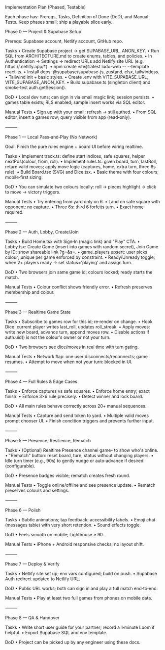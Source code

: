 Implementation Plan (Phased, Testable)

Each phase has: Prereqs, Tasks, Definition of Done (DoD), and Manual Tests. Keep phases small; ship a playable slice early.

Phase 0 — Project & Supabase Setup

Prereqs: Supabase account, Netlify account, GitHub repo.

Tasks
	•	Create Supabase project → get SUPABASE_URL, ANON_KEY.
	•	Run SQL from ARCHITECTURE.md to create enums, tables, and policies.
	•	In Authentication → Settings → redirect URLs add Netlify site URL (e.g. https://<site>.netlify.app/*).
	•	npm create vite@latest ludo-web -- --template react-ts.
	•	Install deps: @supabase/supabase-js, zustand, clsx, tailwindcss.
	•	Tailwind init + basic styles.
	•	Create .env with VITE_SUPABASE_URL, VITE_SUPABASE_ANON_KEY.
	•	Build supabase.ts (singleton client) and smoke‑test auth.getSession().

DoD
	•	Local dev runs; can sign in via email magic link; session persists.
	•	games table exists; RLS enabled; sample insert works via SQL editor.

Manual Tests
	•	Sign up with your email; refresh → still authed.
	•	From SQL editor, insert a games row; query visible from app (read‑only).

⸻

Phase 1 — Local Pass‑and‑Play (No Network)

Goal: Finish the pure rules engine + board UI before wiring realtime.

Tasks
	•	Implement track.ts: define start indices, safe squares, helper nextPos(colour, from, roll).
	•	Implement rules.ts: given board, turn, lastRoll, return valid moves; apply move logic (captures, home, extra turn, three 6s rule).
	•	Build Board.tsx (SVG) and Dice.tsx.
	•	Basic theme with four colours; mobile‑first sizing.

DoD
	•	You can simulate two colours locally: roll → pieces highlight → click to move → victory triggers.

Manual Tests
	•	Try entering from yard only on 6.
	•	Land on safe square with opponent: no capture.
	•	Three 6s: third 6 forfeits turn.
	•	Exact home required.

⸻

Phase 2 — Auth, Lobby, Create/Join

Tasks
	•	Build Home.tsx with Sign‑In (magic link) and "Play" CTA.
	•	Lobby.tsx: Create Game (insert into games with random secret), Join Game by ID; show shareable link ?g=<id>&s=<secret>.
	•	game_players upsert: user picks colour; unique per game enforced by constraint.
	•	Ready/Unready toggle; when 2+ players ready → set status='playing' and assign turn.

DoD
	•	Two browsers join same game id; colours locked; ready starts the match.

Manual Tests
	•	Colour conflict shows friendly error.
	•	Refresh preserves membership and colour.

⸻

Phase 3 — Realtime Game State

Tasks
	•	Subscribe to games row for this id; re‑render on change.
	•	Hook Dice: current player writes last_roll, updates roll_streak.
	•	Apply moves: write new board, advance turn, append moves row.
	•	Disable actions if auth.uid() is not the colour's owner or not your turn.

DoD
	•	Two browsers see dice/moves in real time with turn gating.

Manual Tests
	•	Network flap: one user disconnects/reconnects; game resumes.
	•	Attempt to move when not your turn: blocked in UI.

⸻

Phase 4 — Full Rules & Edge Cases

Tasks
	•	Enforce captures vs safe squares.
	•	Enforce home entry; exact finish.
	•	Enforce 3×6 rule precisely.
	•	Detect winner and lock board.

DoD
	•	All main rules behave correctly across 20+ manual sequences.

Manual Tests
	•	Capture and send token to yard.
	•	Multiple valid moves prompt chooser UI.
	•	Finish condition triggers and prevents further input.

⸻

Phase 5 — Presence, Resilience, Rematch

Tasks
	•	(Optional) Realtime Presence channel game-<id> to show who's online.
	•	"Rematch" button: reset board, turn, status without changing players.
	•	Idle turn timer (e.g., 90s) to gently nudge or auto‑advance if desired (configurable).

DoD
	•	Presence badges visible; rematch creates fresh round.

Manual Tests
	•	Toggle online/offline and see presence update.
	•	Rematch preserves colours and settings.

⸻

Phase 6 — Polish

Tasks
	•	Subtle animations; tap feedback; accessibility labels.
	•	Emoji chat (messages table) with very short retention.
	•	Sound effects toggle.

DoD
	•	Feels smooth on mobile; Lighthouse ≥ 90.

Manual Tests
	•	iPhone + Android responsive checks; no layout shift.

⸻

Phase 7 — Deploy & Verify

Tasks
	•	Netlify site set up; env vars configured; build on push.
	•	Supabase Auth redirect updated to Netlify URL.

DoD
	•	Public URL works; both can sign in and play a full match end‑to‑end.

Manual Tests
	•	Play at least two full games from phones on mobile data.

⸻

Phase 8 — QA & Handover

Tasks
	•	Write short user guide for your partner; record a 1‑minute Loom if helpful.
	•	Export Supabase SQL and env template.

DoD
	•	Project can be picked up by any engineer using these docs.
